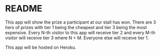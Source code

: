 # README

This app will show the prize a participant at our stall has won.
There are 3 tiers of prizes with tier 1 being the cheapest and tier 3 being the most expensive.
Every N-th visitor to this app will receive tier 2 and every M-th visitor will receive tier 3 where N < M.
Everyone else will receive tier 1.

This app will be hosted on Heroku.
